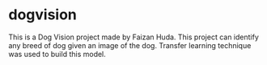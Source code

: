 # dogvision

This is a Dog Vision project made by Faizan Huda. This project can identify any breed of dog given an image of the dog. Transfer learning technique was used to build this model.
